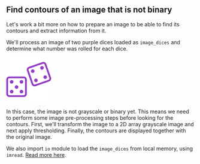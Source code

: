 ## Find contours of an image that is not binary

Let's work a bit more on how to prepare an image to be able to find its contours and extract information from it.

We'll process an image of two purple dices loaded as `image_dices` and determine what number was rolled for each dice.

![Purple dices](../images/9.png)

In this case, the image is not grayscale or binary yet. This means we need to perform some image pre-processing steps before looking for the contours. First, we'll transform the image to a 2D array grayscale image and next apply thresholding. Finally, the contours are displayed together with the original image.

<!-- `color`, `measure` and `filters` modules are already imported so you can use the functions to find contours and apply thresholding. -->

We also import `io` module to load the `image_dices` from local memory, using `imread`. [Read more here](https://scikit-image.org/docs/dev/api/skimage.io.html).
<!-- 
### Instructions

- Transform the image to grayscale using `rgb2gray()`.

- .

- .

- .
 -->